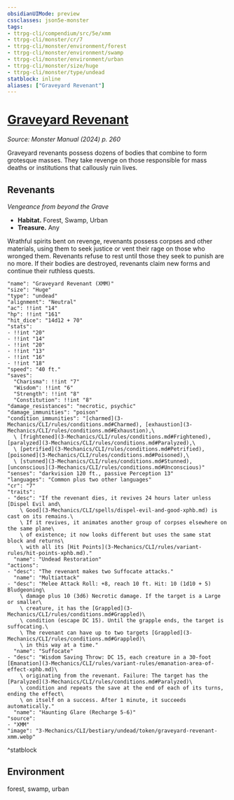 ```yaml
---
obsidianUIMode: preview
cssclasses: json5e-monster
tags:
- ttrpg-cli/compendium/src/5e/xmm
- ttrpg-cli/monster/cr/7
- ttrpg-cli/monster/environment/forest
- ttrpg-cli/monster/environment/swamp
- ttrpg-cli/monster/environment/urban
- ttrpg-cli/monster/size/huge
- ttrpg-cli/monster/type/undead
statblock: inline
aliases: ["Graveyard Revenant"]
---
```

# [Graveyard Revenant](3-Mechanics\CLI\bestiary\undead/graveyard-revenant-xmm.md)
*Source: Monster Manual (2024) p. 260*  

Graveyard revenants possess dozens of bodies that combine to form grotesque masses. They take revenge on those responsible for mass deaths or institutions that callously ruin lives.

## Revenants

*Vengeance from beyond the Grave*

- **Habitat.** Forest, Swamp, Urban  
- **Treasure.** Any  

Wrathful spirits bent on revenge, revenants possess corpses and other materials, using them to seek justice or vent their rage on those who wronged them. Revenants refuse to rest until those they seek to punish are no more. If their bodies are destroyed, revenants claim new forms and continue their ruthless quests.

```statblock
"name": "Graveyard Revenant (XMM)"
"size": "Huge"
"type": "undead"
"alignment": "Neutral"
"ac": !!int "14"
"hp": !!int "161"
"hit_dice": "14d12 + 70"
"stats":
- !!int "20"
- !!int "14"
- !!int "20"
- !!int "13"
- !!int "16"
- !!int "18"
"speed": "40 ft."
"saves":
  "Charisma": !!int "7"
  "Wisdom": !!int "6"
  "Strength": !!int "8"
  "Constitution": !!int "8"
"damage_resistances": "necrotic, psychic"
"damage_immunities": "poison"
"condition_immunities": "[charmed](3-Mechanics/CLI/rules/conditions.md#Charmed), [exhaustion](3-Mechanics/CLI/rules/conditions.md#Exhaustion),\
  \ [frightened](3-Mechanics/CLI/rules/conditions.md#Frightened), [paralyzed](3-Mechanics/CLI/rules/conditions.md#Paralyzed),\
  \ [petrified](3-Mechanics/CLI/rules/conditions.md#Petrified), [poisoned](3-Mechanics/CLI/rules/conditions.md#Poisoned),\
  \ [stunned](3-Mechanics/CLI/rules/conditions.md#Stunned), [unconscious](3-Mechanics/CLI/rules/conditions.md#Unconscious)"
"senses": "darkvision 120 ft., passive Perception 13"
"languages": "Common plus two other languages"
"cr": "7"
"traits":
- "desc": "If the revenant dies, it revives 24 hours later unless [Dispel Evil and\
    \ Good](3-Mechanics/CLI/spells/dispel-evil-and-good-xphb.md) is cast on its remains.\
    \ If it revives, it animates another group of corpses elsewhere on the same plane\
    \ of existence; it now looks different but uses the same stat block and returns\
    \ with all its [Hit Points](3-Mechanics/CLI/rules/variant-rules/hit-points-xphb.md)."
  "name": "Undead Restoration"
"actions":
- "desc": "The revenant makes two Suffocate attacks."
  "name": "Multiattack"
- "desc": "Melee Attack Roll: +8, reach 10 ft. Hit: 10 (1d10 + 5) Bludgeoning\
    \ damage plus 10 (3d6) Necrotic damage. If the target is a Large or smaller\
    \ creature, it has the [Grappled](3-Mechanics/CLI/rules/conditions.md#Grappled)\
    \ condition (escape DC 15). Until the grapple ends, the target is suffocating.\
    \ The revenant can have up to two targets [Grappled](3-Mechanics/CLI/rules/conditions.md#Grappled)\
    \ in this way at a time."
  "name": "Suffocate"
- "desc": "Wisdom Saving Throw: DC 15, each creature in a 30-foot [Emanation](3-Mechanics/CLI/rules/variant-rules/emanation-area-of-effect-xphb.md)\
    \ originating from the revenant. Failure: The target has the [Paralyzed](3-Mechanics/CLI/rules/conditions.md#Paralyzed)\
    \ condition and repeats the save at the end of each of its turns, ending the effect\
    \ on itself on a success. After 1 minute, it succeeds automatically."
  "name": "Haunting Glare (Recharge 5-6)"
"source":
- "XMM"
"image": "3-Mechanics/CLI/bestiary/undead/token/graveyard-revenant-xmm.webp"
```
^statblock

## Environment

forest, swamp, urban